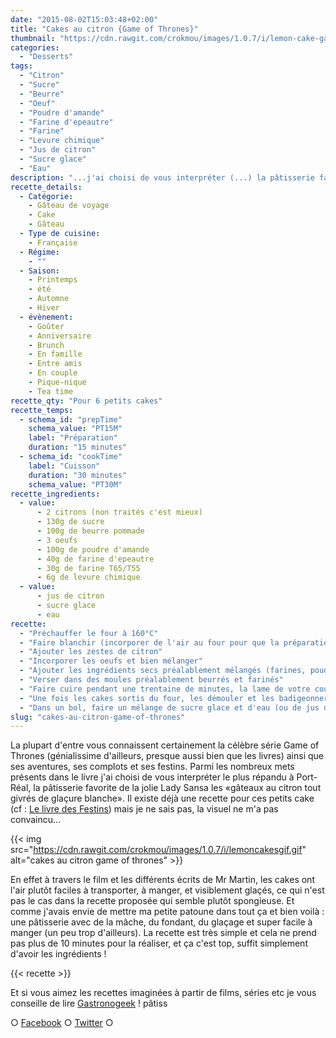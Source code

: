 ```yaml
---
date: "2015-08-02T15:03:48+02:00"
title: "Cakes au citron {Game of Thrones}"
thumbnail: "https://cdn.rawgit.com/crokmou/images/1.0.7/i/lemon-cake-game-of-thrones-crokmou-blog.jpg"
categories:
  - "Desserts"
tags:
  - "Citron"
  - "Sucre"
  - "Beurre"
  - "Oeuf"
  - "Poudre d'amande"
  - "Farine d'epeautre"
  - "Farine"
  - "Levure chimique"
  - "Jus de citron"
  - "Sucre glace"
  - "Eau"
description: "...j'ai choisi de vous interpréter (...) la pâtisserie favorite de Lady Sansa les «gâteaux au citron tout givrés de glaçure blanche»."
recette_details:
  - Catégorie:
    - Gâteau de voyage
    - Cake
    - Gâteau
  - Type de cuisine:
    - Française
  - Régime:
    - ""
  - Saison:
    - Printemps
    - été
    - Automne
    - Hiver
  - évènement:
    - Goûter
    - Anniversaire
    - Brunch
    - En famille
    - Entre amis
    - En couple
    - Pique-nique
    - Tea time
recette_qty: "Pour 6 petits cakes"
recette_temps:
  - schema_id: "prepTime"
    schema_value: "PT15M"
    label: "Préparation"
    duration: "15 minutes"
  - schema_id: "cookTime"
    label: "Cuisson"
    duration: "30 minutes"
    schema_value: "PT30M"
recette_ingredients:
  - value:
      - 2 citrons (non traités c'est mieux)
      - 130g de sucre
      - 100g de beurre pommade
      - 3 oeufs
      - 100g de poudre d'amande
      - 40g de farine d'epeautre
      - 30g de farine T65/T55
      - 6g de levure chimique
  - value:
      - jus de citron
      - sucre glace
      - eau
recette:
  - "Préchauffer le four à 160°C"
  - "Faire blanchir (incorporer de l'air au four pour que la préparation prenne du volume) le sucre et le beurre pommade"
  - "Ajouter les zestes de citron"
  - "Incorporer les oeufs et bien mélanger"
  - "Ajouter les ingrédients secs préalablement mélangés (farines, poudre d'amande, levure) puis mélanger pour avoir une préparation homogène"
  - "Verser dans des moules préalablement beurrés et farinés"
  - "Faire cuire pendant une trentaine de minutes, la lame de votre couteau doit ressortir sèche du cake"
  - "Une fois les cakes sortis du four, les démouler et les badigeonner de jus de citron. Laisser refroidir"
  - "Dans un bol, faire un mélange de sucre glace et d'eau (ou de jus de citron pour un goût encore plus prononcé). Le dosage se fait à l’œil cela doit faire une pâte ni trop coulante ni trop épaisse. Couler le glaçage sur les cakes, parsemer de zestes de citrons."
slug: "cakes-au-citron-game-of-thrones"
---
```


La plupart d'entre vous connaissent certainement la célèbre série Game of Thrones (génialissime d'ailleurs, presque aussi bien que les livres) ainsi que ses aventures, ses complots et ses festins. Parmi les nombreux mets présents dans le livre j'ai choisi de vous interpréter le plus répandu à Port-Réal, la pâtisserie favorite de la jolie Lady Sansa les «gâteaux au citron tout givrés de glaçure blanche». Il existe déjà une recette pour ces petits cake (cf : [Le livre des Festins](http://www.amazon.fr/Games-thrones-festins-recettes-officiel/dp/2364802679)) mais je ne sais pas, la visuel ne m'a pas convaincu...

{{< img src="https://cdn.rawgit.com/crokmou/images/1.0.7/i/lemoncakesgif.gif" alt="cakes au citron game of thrones" >}}

En effet à travers le film et les différents écrits de Mr Martin, les cakes ont l'air plutôt faciles à transporter, à manger, et visiblement glaçés, ce qui n'est pas le cas dans la recette proposée qui semble plutôt spongieuse. Et comme j'avais envie de mettre ma petite patoune dans tout ça et bien voilà : une pâtisserie avec de la mâche, du fondant, du glaçage et super facile à manger (un peu trop d'ailleurs). La recette est très simple et cela ne prend pas plus de 10 minutes pour la réaliser, et ça c'est top, suffit simplement d'avoir les ingrédients !

{{< recette >}}

Et si vous aimez les recettes imaginées à partir de films, séries etc je vous conseille de lire [Gastronogeek](https://crokmou.com/2015/01/gastronogeek-le-livre-parfait-pour-moi) ! pâtiss

○ [Facebook](https://www.facebook.com/crokmou.blog) ○ [Twitter](https://twitter.com/Crokmou) ○
